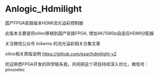 # Anlogic_Hdmilight
国产FPGA安路版本HDMI流光溢彩控制器

此版本主要是将xilinx移植到国产安路FPGA, 增加4K/1080p自适应HDMI分配器

关注微信公众号 bi4wms 的流光溢彩相关合集文章

xilinx相关原版说明
https://github.com/esar/hdmilight-v2

欢迎熟悉FPGA开发的同学联系我，共同把这个项目持续深入优化，微信号：pinuoelec
